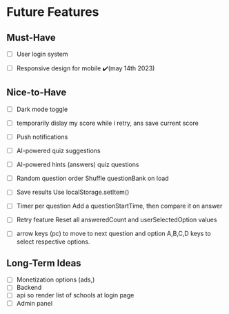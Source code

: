 # Future Features

## Must-Have
- [ ] User login system
- [ ] Responsive design for mobile  ✔️(may 14th 2023)


## Nice-to-Have
- [ ]   Dark mode toggle
- [ ]   temporarily dislay my score while i retry, ans save current score
- [ ]   Push notifications
- [ ]   AI-powered quiz suggestions 
- [ ]   AI-powered hints (answers) quiz questions
- [ ]   Random question order	Shuffle questionBank on load
- [ ]   Save results	Use localStorage.setItem()
- [ ]   Timer per question	Add a questionStartTime, then compare it on answer
- [ ]   Retry feature	Reset all answeredCount and userSelectedOption values
- [ ]   arrow keys (pc) to move to next question and option  A,B,C,D keys to select respective options.


## Long-Term Ideas
- [ ] Monetization options (ads,)
- [ ] Backend
- [ ] api so render list of schools at login page
- [ ] Admin panel